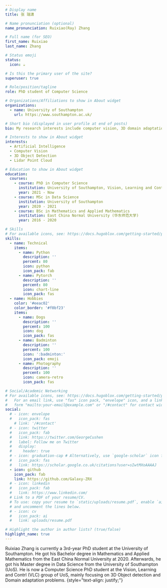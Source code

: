 ```yaml
---
# Display name
title: 张 瑞潇

# Name pronunciation (optional)
name_pronunciation: Ruixiao(Ray) Zhang

# Full name (for SEO)
first_name: Ruixiao
last_name: Zhang

# Status emoji
status:
  icon: ☕️

# Is this the primary user of the site?
superuser: true

# Role/position/tagline
role: PhD student of Computer Science

# Organizations/Affiliations to show in About widget
organizations:
  - name: University of Southampton
    url: https://www.southampton.ac.uk/

# Short bio (displayed in user profile at end of posts)
bio: My research interests include computer vision, 3D domain adaptation / cross domain and 3D object detection.

# Interests to show in About widget
interests:
  - Artificial Intelligence
  - Computer Vision
  - 3D Object Detection
  - Lidar Point Cloud

# Education to show in About widget
education:
  courses:
    - course: PhD in Computer Science
      institution: University of Southampton, Vision, Learning and Contrl (VLC) group
      year: 2021 - Now
    - course: MSc in Data Science
      institution: University of Southampton
      year: 2020 - 2021
    - course: BSc in Mathematics and Applied Mathematics
      institution: East China Normal University (华东师范大学)
      year: 2016 - 2020

# Skills
# For available icons, see: https://docs.hugoblox.com/getting-started/page-builder/#icons
skills:
  - name: Technical
    items:
      - name: Python
        description: ''
        percent: 80
        icon: python
        icon_pack: fab
      - name: Pytorch
        description: ''
        percent: 80
        icon: chart-line
        icon_pack: fas
  - name: Hobbies
    color: '#eeac02'
    color_border: '#f0bf23'
    items:
      - name: Dogs
        description: ''
        percent: 100
        icon: dog
        icon_pack: fas
      - name: Badminton
        description: ''
        percent: 100
        icon: ':badminton:'
        icon_pack: emoji
      - name: Photography
        description: ''
        percent: 100
        icon: camera-retro
        icon_pack: fas

# Social/Academic Networking
# For available icons, see: https://docs.hugoblox.com/getting-started/page-builder/#icons
#   For an email link, use "fas" icon pack, "envelope" icon, and a link in the
#   form "mailto:your-email@example.com" or "/#contact" for contact widget.
social:
  # - icon: envelope
  #   icon_pack: fas
    # link: '/#contact'
  # - icon: twitter
  #   icon_pack: fab
  #   link: https://twitter.com/GeorgeCushen
  #   label: Follow me on Twitter
  #   display:
  #     header: true
  # - icon: graduation-cap # Alternatively, use `google-scholar` icon from `ai` icon pack
  #   icon_pack: fas
  #   link: https://scholar.google.co.uk/citations?user=sIwtMXoAAAAJ
  - icon: github
    icon_pack: fab
    link: https://github.com/Galaxy-ZRX
  # - icon: linkedin
  #   icon_pack: fab
  #   link: https://www.linkedin.com/
  # Link to a PDF of your resume/CV.
  # To use: copy your resume to `static/uploads/resume.pdf`, enable `ai` icons in `params.yaml`,
  # and uncomment the lines below.
  # - icon: cv
  #   icon_pack: ai
  #   link: uploads/resume.pdf

# Highlight the author in author lists? (true/false)
highlight_name: true
---
```


Ruixiao Zhang is currently a 3rd-year PhD student at the University of Southampton. He got his Bachelor degree in Mathematics and Applied Mathematics from the East China Normal University at 2020. Afterwards, he got his Master degree in Data Science from the University of Southampton (UoS). He is now a Computer Science PhD student at the Vision, Learning and Contrl (VLC) group of UoS, mainly focusing on 3D Object detection and Domain adaptation problems.
{style="text-align: justify;"}
